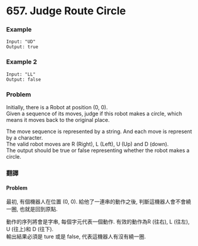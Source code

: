 # 657. Judge Route Circle

### Example
```
Input: "UD"
Output: true
```
### Example 2
```
Input: "LL"
Output: false
```

### Problem 
Initially, there is a Robot at position (0, 0).   
Given a sequence of its moves, judge if this robot makes a circle, which means it moves back to the original place.  
  
The move sequence is represented by a string. And each move is represent by a character.  
The valid robot moves are R (Right), L (Left), U (Up) and D (down).  
The output should be true or false representing whether the robot makes a circle.  

### 翻譯 
#### Problem
最初, 有個機器人在位置 (0, 0).
給他了一連串的動作之後, 判斷這機器人會不會繞一圈, 也就是回到原點.  
  
動作的序列將會是字串, 每個字元代表一個動作.
有效的動作為R (往右), L (往左), U (往上)和 D (往下).  
輸出結果必須是 ture 或是 false, 代表這機器人有沒有繞一圈.　

